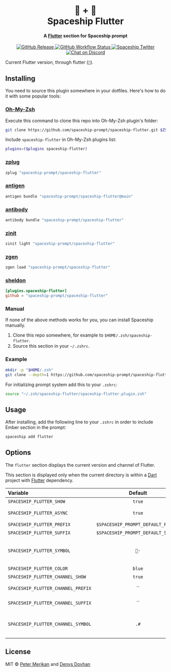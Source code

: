 <h1 align="center">
  💙 + 🚀
  <br>Spaceship Flutter<br>
</h1>

<h4 align="center">
  A <a href="https://flutter.dev" target="_blank">Flutter</a> section for Spaceship prompt
</h4>

<p align="center">
  <a href="https://github.com/spaceship-prompt/spaceship-flutter/releases">
    <img src="https://img.shields.io/github/v/release/spaceship-prompt/spaceship-flutter.svg?style=flat-square"
      alt="GitHub Release" />
  </a>

  <a href="https://github.com/spaceship-prompt/spaceship-flutter/actions">
    <img src="https://img.shields.io/github/workflow/status/spaceship-prompt/spaceship-flutter/ci?style=flat-square"
      alt="GitHub Workflow Status" />
  </a>

  <a href="https://twitter.com/SpaceshipPrompt">
    <img src="https://img.shields.io/badge/twitter-%40SpaceshipPrompt-00ACEE.svg?style=flat-square"
      alt="Spaceship Twitter" />
  </a>

  <a href="https://discord.gg/NTQWz8Dyt9">
    <img
      src="https://img.shields.io/discord/859409950999707668?label=discord&logoColor=white&style=flat-square"
      alt="Chat on Discord"
    />
  </a>
</p>

Current Flutter version, through flutter (`💙`).

## Installing

You need to source this plugin somewhere in your dotfiles. Here's how to do it with some popular tools:

### [Oh-My-Zsh]

Execute this command to clone this repo into Oh-My-Zsh plugin's folder:

```zsh
git clone https://github.com/spaceship-prompt/spaceship-flutter.git $ZSH_CUSTOM/plugins/spaceship-flutter
```

Include `spaceship-flutter` in Oh-My-Zsh plugins list:

```zsh
plugins=($plugins spaceship-flutter)
```

### [zplug]

```zsh
zplug "spaceship-prompt/spaceship-flutter"
```

### [antigen]

```zsh
antigen bundle "spaceship-prompt/spaceship-flutter@main"
```

### [antibody]

```zsh
antibody bundle "spaceship-prompt/spaceship-flutter"
```

### [zinit]

```zsh
zinit light "spaceship-prompt/spaceship-flutter"
```

### [zgen]

```zsh
zgen load "spaceship-prompt/spaceship-flutter"
```

### [sheldon]

```toml
[plugins.spaceship-flutter]
github = "spaceship-prompt/spaceship-flutter"
```

### Manual

If none of the above methods works for you, you can install Spaceship manually.

1. Clone this repo somewhere, for example to `$HOME/.zsh/spaceship-flutter`.
2. Source this section in your `~/.zshrc`.

### Example

```zsh
mkdir -p "$HOME/.zsh"
git clone --depth=1 https://github.com/spaceship-prompt/spaceship-flutter.git "$HOME/.zsh/spaceship-flutter"
```

For initializing prompt system add this to your `.zshrc`:

```zsh title=".zshrc"
source "~/.zsh/spaceship-flutter/spaceship-flutter.plugin.zsh"
```

## Usage

After installing, add the following line to your `.zshrc` in order to include Ember section in the prompt:

```zsh
spaceship add flutter
```

## Options

The `flutter` section displays the current version and channel of Flutter.

This section is displayed only when the current directory is within a [Dart](https://dart.dev/) project
with [Flutter](https://flutter.dev/) dependency.

| Variable                           | Default                             | Meaning                             |
| :--------------------------------- | :--------------------------------:  | ----------------------------------- |
| `SPACESHIP_FLUTTER_SHOW`           | `true`                              | Show section                        |
| `SPACESHIP_FLUTTER_ASYNC`          | `true`                              | Render section asynchronously       |
| `SPACESHIP_FLUTTER_PREFIX`         | `$SPACESHIP_PROMPT_DEFAULT_PREFIX`  | Section's prefix                    |
| `SPACESHIP_FLUTTER_SUFFIX`         | `$SPACESHIP_PROMPT_DEFAULT_SUFFIX`  | Section's suffix                    |
| `SPACESHIP_FLUTTER_SYMBOL`         | `💙·`                               | Symbol displayed before the section |
| `SPACESHIP_FLUTTER_COLOR`          | `blue`                              | Section's color                     |
| `SPACESHIP_FLUTTER_CHANNEL_SHOW`   | `true`                              | Show channel                        |
| `SPACESHIP_FLUTTER_CHANNEL_PREFIX` | ``                                  | Channel's prefix                    |
| `SPACESHIP_FLUTTER_CHANNEL_SUFFIX` | ``                                  | Channel's suffix                    |
| `SPACESHIP_FLUTTER_CHANNEL_SYMBOL` | `.#`                                | Symbol displayed before the channel |


## License

MIT © [Peter Merikan](http://merikan.com) and [Denys Dovhan](http://denysdovhan.com)

<!-- References -->

[Oh-My-Zsh]: https://ohmyz.sh/
[zplug]: https://github.com/zplug/zplug
[antigen]: https://antigen.sharats.me/
[antibody]: https://getantibody.github.io/
[zinit]: https://github.com/zdharma/zinit
[zgen]: https://github.com/tarjoilija/zgen
[sheldon]: https://sheldon.cli.rs/
